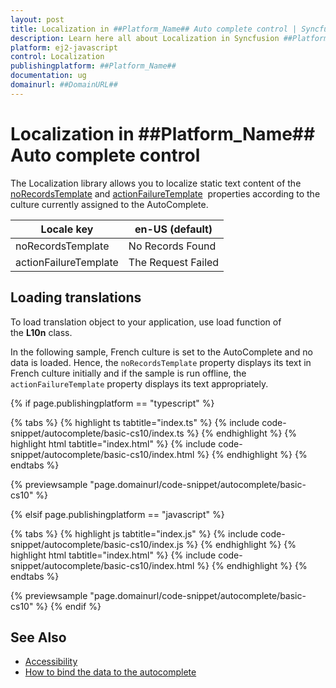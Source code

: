 ```yaml
---
layout: post
title: Localization in ##Platform_Name## Auto complete control | Syncfusion
description: Learn here all about Localization in Syncfusion ##Platform_Name## Auto complete control of Syncfusion Essential JS 2 and more.
platform: ej2-javascript
control: Localization 
publishingplatform: ##Platform_Name##
documentation: ug
domainurl: ##DomainURL##
---
```


# Localization in ##Platform_Name## Auto complete control

The Localization library allows you to localize static text content of the [noRecordsTemplate](../api/auto-complete/#norecordstemplate) and [actionFailureTemplate](../api/auto-complete/#actionfailuretemplate) &nbsp;properties according to the culture currently assigned to the AutoComplete.

| Locale key | en-US (default)  |
|------|------|
| noRecordsTemplate |  No Records Found |
| actionFailureTemplate | The Request Failed |

## Loading translations

To load translation object to your application, use load function of the **L10n** class.

In the following sample, French culture is set to the AutoComplete and no data is loaded. Hence, the `noRecordsTemplate` property displays its text in French culture initially and if the sample is run offline, the `actionFailureTemplate` property displays its text appropriately.

{% if page.publishingplatform == "typescript" %}

 {% tabs %}
{% highlight ts tabtitle="index.ts" %}
{% include code-snippet/autocomplete/basic-cs10/index.ts %}
{% endhighlight %}
{% highlight html tabtitle="index.html" %}
{% include code-snippet/autocomplete/basic-cs10/index.html %}
{% endhighlight %}
{% endtabs %}
        
{% previewsample "page.domainurl/code-snippet/autocomplete/basic-cs10" %}

{% elsif page.publishingplatform == "javascript" %}

{% tabs %}
{% highlight js tabtitle="index.js" %}
{% include code-snippet/autocomplete/basic-cs10/index.js %}
{% endhighlight %}
{% highlight html tabtitle="index.html" %}
{% include code-snippet/autocomplete/basic-cs10/index.html %}
{% endhighlight %}
{% endtabs %}

{% previewsample "page.domainurl/code-snippet/autocomplete/basic-cs10" %}
{% endif %}

## See Also

* [Accessibility](./accessibility)
* [How to bind the data to the autocomplete](./data-binding)